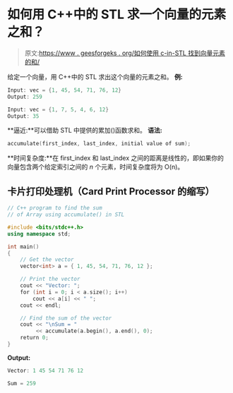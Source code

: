 # 如何用 C++中的 STL 求一个向量的元素之和？

> 原文:[https://www . geesforgeks . org/如何使用 c-in-STL 找到向量元素的和/](https://www.geeksforgeeks.org/how-to-find-the-sum-of-elements-of-a-vector-using-stl-in-c/)

给定一个向量，用 C++中的 STL 求出这个向量的元素之和。
**例:**

```cpp
Input: vec = {1, 45, 54, 71, 76, 12}
Output: 259

Input: vec = {1, 7, 5, 4, 6, 12}
Output: 35
```

**逼近:**可以借助 STL 中提供的累加()函数求和。
**语法:**

```cpp
accumulate(first_index, last_index, initial value of sum);
```

**时间复杂度:**在 first_index 和 last_index 之间的距离是线性的，即如果你的向量包含两个给定索引之间的 *n* 个元素，时间复杂度将为 O(n)。

## 卡片打印处理机（Card Print Processor 的缩写）

```cpp
// C++ program to find the sum
// of Array using accumulate() in STL

#include <bits/stdc++.h>
using namespace std;

int main()
{
    // Get the vector
    vector<int> a = { 1, 45, 54, 71, 76, 12 };

    // Print the vector
    cout << "Vector: ";
    for (int i = 0; i < a.size(); i++)
        cout << a[i] << " ";
    cout << endl;

    // Find the sum of the vector
    cout << "\nSum = "
         << accumulate(a.begin(), a.end(), 0);
    return 0;
}
```

**Output:** 

```cpp
Vector: 1 45 54 71 76 12 

Sum = 259
```